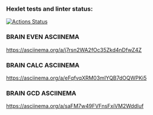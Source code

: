 ### Hexlet tests and linter status:
[![Actions Status](https://github.com/Myotraykt/frontend-project-44/actions/workflows/hexlet-check.yml/badge.svg)](https://github.com/Myotraykt/frontend-project-44/actions)

### BRAIN EVEN ASCIINEMA
https://asciinema.org/a/j7rsn2WA2fOc35Zkd4nDfwZ4Z

### BRAIN CALC ASCIINEMA
https://asciinema.org/a/eFqfvqXRM03mIYQB7dOQWPKi5

### BRAIN GCD ASCIINEMA
https://asciinema.org/a/saFM7w49FVFnsFxiVM2WddIuf